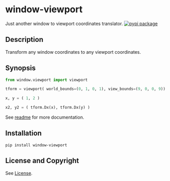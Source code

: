 window-viewport
=====================
Just another window to viewport coordinates translator.  [![pypi package](https://badge.fury.io/py/window-viewport.svg)](https://pypi.python.org/pypi/window-viewport)

Description
-----------
Transform any window coordinates to any viewport coordinates.

Synopsis
--------
```python
from window.viewport import viewport

tform = viewport( world_bounds=(0, 1, 0, 1), view_bounds=(9, 0, 0, 9))

x, y = ( 1, 2 )

x2, y2 = ( tform.Dx(x), tform.Dx(y) )
```
See [readme](readme.rst) for more documentation.

Installation
------------
```
pip install window-viewport
```

License and Copyright
---------------------
See [License](License.md).
